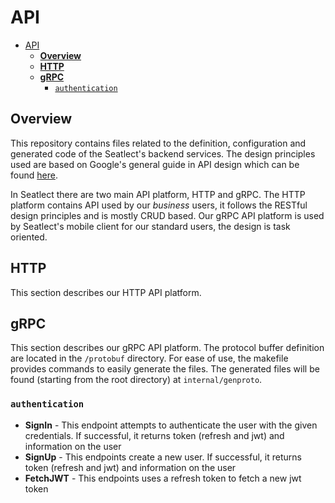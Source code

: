 # API

- [API](#api)
  - [**Overview**](#overview)
  - [**HTTP**](#http)
  - [**gRPC**](#grpc)
    - [`authentication`](#authentication)

## **Overview**

This repository contains files related to the definition, configuration and generated code of the Seatlect's backend services. The design principles used are based on Google's general guide in API design which can be found [here](https://cloud.google.com/apis/design).

In Seatlect there are two main API platform, HTTP and gRPC. The HTTP platform contains API used by our *business* users, it follows the RESTful design principles and is mostly CRUD based. Our gRPC API platform is used by Seatlect's mobile client for our standard users, the design is task oriented.

## **HTTP**

This section describes our HTTP API platform.

## **gRPC**

This section describes our gRPC API platform. The protocol buffer definition are located in the `/protobuf` directory. For ease of use, the makefile provides commands to easily generate the files. The generated files will be found (starting from the root directory) at `internal/genproto`.

### `authentication`

- **SignIn** - This endpoint attempts to authenticate the user with the given credentials. If successful, it returns token (refresh and jwt) and information on the user
- **SignUp** - This endpoints create a new user. If successful, it returns token (refresh and jwt) and information on the user
- **FetchJWT** - This endpoints uses a refresh token to fetch a new jwt token
